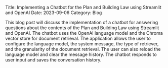 Title: Implementing a Chatbot for the Plan and Building Law using Streamlit and OpenAI
Date: 2023-09-06
Category: Blog

This blog post will discuss the implementation of a chatbot for answering questions about the contents of the Plan and Building Law using Streamlit and OpenAI. The chatbot uses the OpenAI language model and the Chroma vector store for document retrieval. The application allows the user to configure the language model, the system message, the type of retriever, and the granularity of the document retrieval. The user can also reload the language model and clear the message history. The chatbot responds to user input and saves the conversation history.